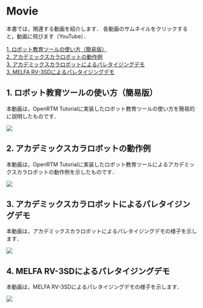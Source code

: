 ﻿# Movie

本書では，関連する動画を紹介します．
各動画のサムネイルをクリックすると，動画に飛びます（YouTube）．

[1. ロボット教育ツールの使い方（簡易版） ](#section1)  
[2. アカデミックスカラロボットの動作例](#section2)  
[3. アカデミックスカラロボットによるパレタイジングデモ](#section3)  
[3. MELFA RV-3SDによるパレタイジングデモ](#section4)

## <a name="section1"> 1. ロボット教育ツールの使い方（簡易版） 

本動画は，OpenRTM Tutorialに実装したロボット教育ツールの使い方を簡易的に説明したものです．

[![](http://img.youtube.com/vi/tB2XI6GuNHI/0.jpg)](https://www.youtube.com/watch?v=tB2XI6GuNHI)

## <a name="section2"> 2. アカデミックスカラロボットの動作例

本動画は，OpenRTM Tutorialに実装したロボット教育ツールによるアカデミックスカラロボットの動­作例を示したものです．

[![](http://img.youtube.com/vi/yTuzV-D8ZGA/0.jpg)](https://www.youtube.com/watch?v=yTuzV-D8ZGA)

## <a name="section3"> 3. アカデミックスカラロボットによるパレタイジングデモ

本動画は，アカデミックスカラロボットによるパレタイジングデモの様子を示します．

[![](http://img.youtube.com/vi/EU5-3aDYP5Q/0.jpg)](https://www.youtube.com/watch?v=EU5-3aDYP5Q)

## <a name="section4"> 4. MELFA RV-3SDによるパレタイジングデモ

本動画は，MELFA RV-3SDによるパレタイジングデモの様子を示します．

[![](http://img.youtube.com/vi/ZY5g8aJs8_s/0.jpg)](https://www.youtube.com/watch?v=ZY5g8aJs8_s)
